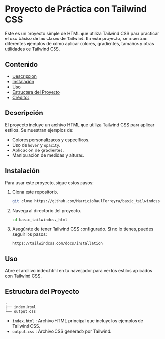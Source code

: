 # Proyecto de Práctica con Tailwind CSS

Este es un proyecto simple de HTML que utiliza Tailwind CSS para practicar el uso básico de las clases de Tailwind. En este proyecto, se muestran diferentes ejemplos de cómo aplicar colores, gradientes, tamaños y otras utilidades de Tailwind CSS.

## Contenido

- [Descripción](#descripción)
- [Instalación](#instalación)
- [Uso](#uso)
- [Estructura del Proyecto](#estructura-del-proyecto)
- [Créditos](#créditos)

## Descripción

El proyecto incluye un archivo HTML que utiliza Tailwind CSS para aplicar estilos. Se muestran ejemplos de:

- Colores personalizados y específicos.
- Uso de `hover` y `opacity`.
- Aplicación de gradientes.
- Manipulación de medidas y alturas.

## Instalación

Para usar este proyecto, sigue estos pasos:

1. Clona este repositorio.
   ```bash
   git clone https://github.com/MauricioRaulFerreyra/basic_tailwindcss_html.git
2. Navega al directorio del proyecto.
   ```bash
   cd basic_tailwindcss_html
3. Asegúrate de tener Tailwind CSS configurado. Si no lo tienes, puedes seguir los pasos:   
   ```bash 
   https://tailwindcss.com/docs/installation 

## Uso

Abre el archivo index.html en tu navegador para ver los estilos aplicados con Tailwind CSS.

## Estructura del Proyecto

```
.
├── index.html
└── output.css
```

- `index.html` : Archivo HTML principal que incluye los ejemplos de Tailwind CSS.
- `output.css` : Archivo CSS generado por Tailwind.




